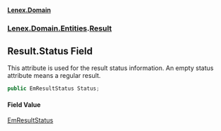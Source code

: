 #### [Lenex.Domain](index.md 'index')
### [Lenex.Domain.Entities](Lenex.Domain.Entities.md 'Lenex.Domain.Entities').[Result](Lenex.Domain.Entities.Result.md 'Lenex.Domain.Entities.Result')

## Result.Status Field

This attribute is used for the result status information. An empty status attribute means a regular result.

```csharp
public EmResultStatus Status;
```

#### Field Value
[EmResultStatus](Lenex.Domain.Enums.EmResultStatus.md 'Lenex.Domain.Enums.EmResultStatus')